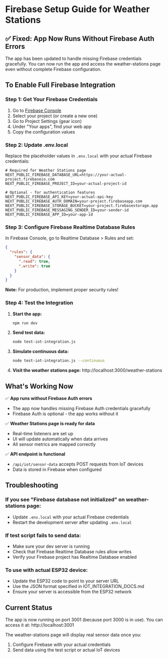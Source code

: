 # Firebase Setup Guide for Weather Stations

## ✅ Fixed: App Now Runs Without Firebase Auth Errors

The app has been updated to handle missing Firebase credentials gracefully. You can now run the app and access the weather-stations page even without complete Firebase configuration.

## To Enable Full Firebase Integration

### Step 1: Get Your Firebase Credentials

1. Go to [Firebase Console](https://console.firebase.google.com/)
2. Select your project (or create a new one)
3. Go to Project Settings (gear icon)
4. Under "Your apps", find your web app
5. Copy the configuration values

### Step 2: Update .env.local

Replace the placeholder values in `.env.local` with your actual Firebase credentials:

```env
# Required for Weather Stations page
NEXT_PUBLIC_FIREBASE_DATABASE_URL=https://your-actual-project.firebaseio.com
NEXT_PUBLIC_FIREBASE_PROJECT_ID=your-actual-project-id

# Optional - for authentication features
NEXT_PUBLIC_FIREBASE_API_KEY=your-actual-api-key
NEXT_PUBLIC_FIREBASE_AUTH_DOMAIN=your-project.firebaseapp.com
NEXT_PUBLIC_FIREBASE_STORAGE_BUCKET=your-project.firebasestorage.app
NEXT_PUBLIC_FIREBASE_MESSAGING_SENDER_ID=your-sender-id
NEXT_PUBLIC_FIREBASE_APP_ID=your-app-id
```

### Step 3: Configure Firebase Realtime Database Rules

In Firebase Console, go to Realtime Database > Rules and set:

```json
{
  "rules": {
    "sensor_data": {
      ".read": true,
      ".write": true
    }
  }
}
```

**Note:** For production, implement proper security rules!

### Step 4: Test the Integration

1. **Start the app:**
   ```bash
   npm run dev
   ```

2. **Send test data:**
   ```bash
   node test-iot-integration.js
   ```

3. **Simulate continuous data:**
   ```bash
   node test-iot-integration.js --continuous
   ```

4. **Visit the weather stations page:**
   http://localhost:3000/weather-stations

## What's Working Now

✅ **App runs without Firebase Auth errors**
- The app now handles missing Firebase Auth credentials gracefully
- Firebase Auth is optional - the app works without it

✅ **Weather Stations page is ready for data**
- Real-time listeners are set up
- UI will update automatically when data arrives
- All sensor metrics are mapped correctly

✅ **API endpoint is functional**
- `/api/iot/sensor-data` accepts POST requests from IoT devices
- Data is stored in Firebase when configured

## Troubleshooting

### If you see "Firebase database not initialized" on weather-stations page:
- Update `.env.local` with your actual Firebase credentials
- Restart the development server after updating `.env.local`

### If test script fails to send data:
- Make sure your dev server is running
- Check that Firebase Realtime Database rules allow writes
- Verify your Firebase project has Realtime Database enabled

### To use with actual ESP32 device:
- Update the ESP32 code to point to your server URL
- Use the JSON format specified in IOT_INTEGRATION_DOCS.md
- Ensure your server is accessible from the ESP32 network

## Current Status

The app is now running on port 3001 (because port 3000 is in use).
You can access it at: http://localhost:3001

The weather-stations page will display real sensor data once you:
1. Configure Firebase with your actual credentials
2. Send data using the test script or actual IoT devices
